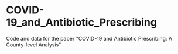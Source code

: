 # COVID-19_and_Antibiotic_Prescribing
Code and data for the paper "COVID-19 and Antibiotic Prescribing: A County-level Analysis"
